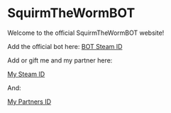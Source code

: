 # SquirmTheWormBOT
Welcome to the official SquirmTheWormBOT website!

Add the official bot here:
[BOT Steam ID](http://steamcommunity.com/id/squirmthewormbot)

Add or gift me and my partner here:

[My Steam ID](https://github.com/squirmtheworm/squirmtheworm.github.io/blob/master/squirmBOT.ico)

And:

[My Partners ID](https://steamcommunity.com/profiles/76561198121545782)
